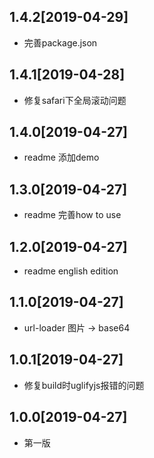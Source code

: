 ## 1.4.2[2019-04-29]
- 完善package.json

## 1.4.1[2019-04-28]
- 修复safari下全局滚动问题

## 1.4.0[2019-04-27]
- readme 添加demo

## 1.3.0[2019-04-27]
- readme 完善how to use

## 1.2.0[2019-04-27]
- readme english edition

## 1.1.0[2019-04-27]
- url-loader 图片 -> base64

## 1.0.1[2019-04-27]
- 修复build时uglifyjs报错的问题

## 1.0.0[2019-04-27]
- 第一版